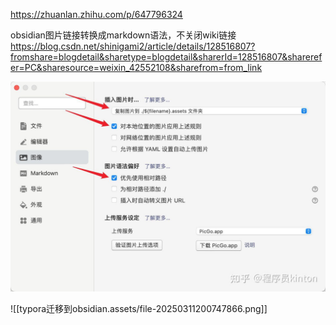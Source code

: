 https://zhuanlan.zhihu.com/p/647796324

obsidian图片链接转换成markdown语法，不关闭wiki链接
https://blog.csdn.net/shinigami2/article/details/128516807?fromshare=blogdetail&sharetype=blogdetail&sharerId=128516807&sharerefer=PC&sharesource=weixin_42552108&sharefrom=from_link


	





![](typora迁移到obsidian.assets/file-20250311200747866.png)

![[typora迁移到obsidian.assets/file-20250311200747866.png]]


